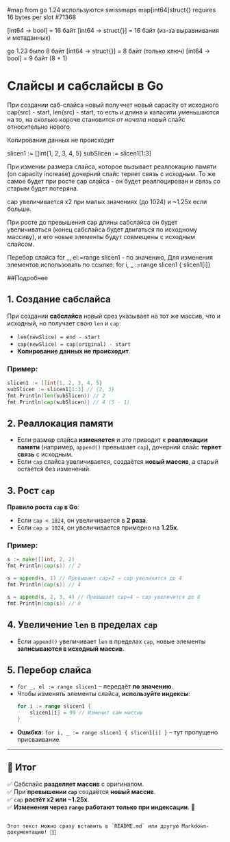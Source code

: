 #map
from go 1.24 используются swissmaps
map[int64]struct{} requires 16 bytes per slot #71368

[int64 -> bool] = 16 байт 
[int64 -> struct{}] = 16 байт (из-за выравнивания и метаданных)


go 1.23 было 8 байт
[int64 -> struct{}] = 8 байт (только ключ)
[int64 -> bool] = 9 байт (8 + 1)




# Слайсы и сабслайсы в Go

При создании саб-слайса новый получчет новый capacity  от исходного cap(src) - start, len(src) - start, то есть и длина
и капасити уменьшаются на то, на сколько короче становится _от начала_ новый слайс относительно нового.

Копирования данных не происходит

slicen1 := []int{1, 2, 3, 4, 5}
subSlicen := slicen1[1:3]

При измении размера слайса, которое вызывает реаллокацию памяти (on capacity increase) дочерний слайс теряет связь с исходным.
То же самое будет при росте cap слайса - он будет реаллоцирован и связь со старым будет потеряна.

cap увеличивается x2 при малых значениях (до 1024)  и ~1.25x если больше.

При росте до превышения cap длины сабслайса он будет увеличиваться (конец сабслайса будет двигаться по исходному массиву),
и его новые элементы будут совмещены с исходным слайсом.

Перебор слайса for _, el:=range slicen1 - по значению,
Для изменения элементов  использовать по ссылке:  for i, _ :=range slicen1 { slicen1[i]} 



##Подробнее

## 1. Создание сабслайса
При создании **сабслайса** новый срез указывает на тот же массив, что и исходный, но получает свою `len` и `cap`:
- `len(newSlice) = end - start`
- `cap(newSlice) = cap(original) - start`
- **Копирование данных не происходит**.

### Пример:
```go
slicen1 := []int{1, 2, 3, 4, 5}
subSlicen := slicen1[1:3] // {2, 3}
fmt.Println(len(subSlicen)) // 2
fmt.Println(cap(subSlicen)) // 4 (5 - 1)
```

## 2. Реаллокация памяти
- Если размер слайса **изменяется** и это приводит к **реаллокации памяти** (например, `append()` превышает `cap`), дочерний слайс **теряет связь** с исходным.
- Если `cap` слайса увеличивается, создаётся **новый массив**, а старый остаётся без изменений.

## 3. Рост `cap`
**Правило роста `cap` в Go**:
- Если `cap < 1024`, он увеличивается в **2 раза**.
- Если `cap ≥ 1024`, он увеличивается примерно на **1.25x**.

### Пример:
```go
s := make([]int, 2, 2)
fmt.Println(cap(s)) // 2

s = append(s, 1) // Превышает cap=2 → cap увеличится до 4
fmt.Println(cap(s)) // 4

s = append(s, 2, 3, 4) // Превышает cap=4 → cap увеличится до 8
fmt.Println(cap(s)) // 8
```

## 4. Увеличение `len` в пределах `cap`
- Если `append()` увеличивает `len` в пределах `cap`, новые элементы **записываются в исходный массив**.

## 5. Перебор слайса
- `for _, el := range slicen1` – передаёт **по значению**.
- Чтобы изменять элементы слайса, **используйте индексы**:
  ```go
  for i := range slicen1 {
      slicen1[i] = 99 // Изменит сам массив
  }
  ```
- **Ошибка**: `for i, _ := range slicen1 { slicen1[i] }` – тут пропущено присваивание.

---

## 📌 Итог
✅ Сабслайс **разделяет массив** с оригиналом.  
✅ При **превышении `cap`** создаётся **новый массив**.  
✅ `cap` **растёт x2 или ~1.25x**.  
✅ **Изменения через `range` работают только при индексации**. 🚀  
```

Этот текст можно сразу вставить в `README.md` или другую Markdown-документацию! 📄✨
